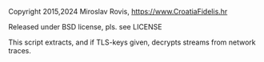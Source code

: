 
Copyright 2015,2024 Miroslav Rovis, https://www.CroatiaFidelis.hr

Released under BSD license, pls. see LICENSE

This script extracts, and if TLS-keys given, decrypts streams from network traces.
